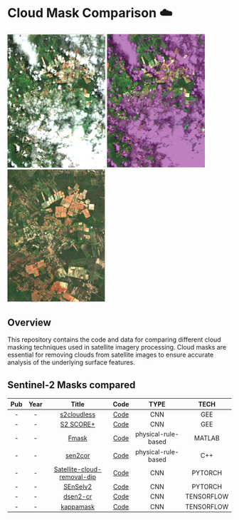 # Cloud Mask Comparison ☁️
<p float="">
    <img src="../assets/images/cloud_readme.png" width="220" /> 
    <img src="../assets/images/cloudmask_readme.png" width="220" /> 
    <img src="../assets/images/clean_readme.png" width="220" />
</p>

## Overview
This repository contains the code and data for comparing different cloud masking techniques used in satellite imagery processing. Cloud masks are essential for removing clouds from satellite images to ensure accurate analysis of the underlying surface features.

## Sentinel-2 Masks compared
|Pub|Year|Title|Code|TYPE|TECH
|:---:|:---:|:---:|:---:|:---:|:---:|
|-|-|[s2cloudless](https://developers.google.com/earth-engine/tutorials/community/sentinel-2-s2cloudless)|[Code](https://developers.google.com/earth-engine/tutorials/community/sentinel-2-s2cloudless)|CNN|GEE|
|-|-|[S2 SCORE+](https://developers.google.com/earth-engine/datasets/catalog/GOOGLE_CLOUD_SCORE_PLUS_V1_S2_HARMONIZED)|[Code](https://developers.google.com/earth-engine/datasets/catalog/GOOGLE_CLOUD_SCORE_PLUS_V1_S2_HARMONIZED)|CNN|GEE|
|-|-|[Fmask](https://www.sciencedirect.com/science/article/pii/S0034425719302172)|[Code](https://github.com/ubarsc/python-fmask)|physical-rule-based|MATLAB|
|-|-|[sen2cor](https://step.esa.int/main/snap-supported-plugins/sen2cor/)|[Code](hhttps://github.com/c-core-labs/sen2cor)|physical-rule-based|C++|
|-|-|[Satellite-cloud-removal-dip]()|[Code](https://github.com/strath-ai/satellite-cloud-removal-dip)|CNN|PYTORCH|
|-|-|[SEnSeIv2](https://ieeexplore.ieee.org/document/10505181)|[Code](https://github.com/aliFrancis/SEnSeIv2)|CNN|PYTORCH|
|-|-|[dsen2-cr](https://www.sciencedirect.com/science/article/pii/S0924271620301398?via%3Dihub)|[Code](https://github.com/ameraner/dsen2-cr)|CNN|TENSORFLOW|
|-|-|[kappamask]()|[Code]()|CNN|TENSORFLOW|